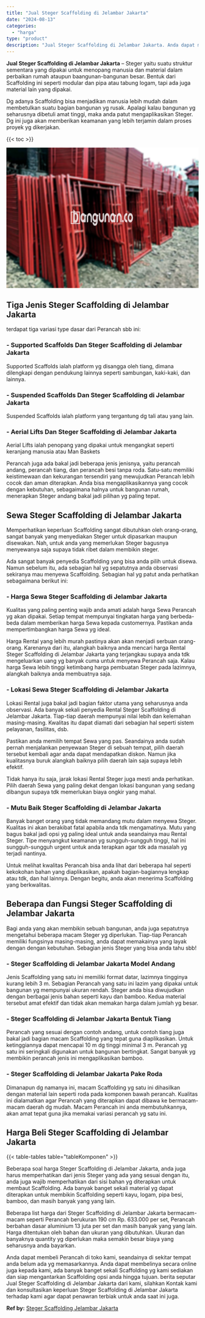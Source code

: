 ```yaml
---
title: "Jual Steger Scaffolding di Jelambar Jakarta"
date: "2024-08-13"
categories: 
  - "harga"
type: "product"
description: "Jual Steger Scaffolding di Jelambar Jakarta. Anda dapat membeli Perancah di toko kami, seandainya di sekitar tempat anda belum ada yg memasarkannya. Anda dap..."
---
```


**Jual Steger Scaffolding di Jelambar Jakarta** – Steger yaitu suatu struktur sementara yang dipakai untuk menopang manusia dan material dalam perbaikan rumah ataupun baangunan-bangunan besar. Bentuk dari Scaffolding ini seperti modular dan pipa atau tabung logam, tapi ada juga material lain yang dipakai.

Dg adanya Scaffolding bisa menjadikan manusia lebih mudah dalam membetulkan suatu bagian bangunan yg rusak. Apalagi kalau bangunan yg seharusnya dibetuli amat tinggi, maka anda patut mengaplikasikan Steger. Dg ini juga akan memberikan keamanan yang lebih terjamin dalam proses proyek yg dikerjakan.

{{< toc >}}

![Jual Steger Scaffolding di Jelambar Jakarta](/images/sewa-scaffolding-steger-08.png)

## Tiga Jenis Steger Scaffolding di Jelambar Jakarta

terdapat tiga variasi type dasar dari Perancah sbb ini:

### \- Supported Scaffolds Dan Steger Scaffolding di Jelambar Jakarta

Supported Scaffolds ialah platform yg disangga oleh tiang, dimana dilengkapi dengan pendukung lainnya seperti sambungan, kaki-kaki, dan lainnya.

### \- Suspended Scaffolds Dan Steger Scaffolding di Jelambar Jakarta

Suspended Scaffolds ialah platform yang tergantung dg tali atau yang lain.

### \- Aerial Lifts Dan Steger Scaffolding di Jelambar Jakarta

Aerial Lifts ialah penopang yang dipakai untuk mengangkat seperti keranjang manusia atau Man Baskets

Perancah juga ada bakal jadi beberapa jenis jenisnya, yaitu perancah andang, perancah tiang, dan perancah besi tanpa roda. Satu-satu memiliki keistimewaan dan kekurangan tersendiri yang mewujudkan Perancah lebih cocok dan aman diterapkan. Anda bisa mengaplikasikannya yang cocok dengan kebutuhan, sebagaimana halnya untuk bangunan rumah, menerapkan Steger andang bakal jadi pilihan yg paling tepat.

## Sewa Steger Scaffolding di Jelambar Jakarta

Memperhatikan keperluan Scaffolding sangat dibutuhkan oleh orang-orang, sangat banyak yang menyediakan Steger untuk dipasarkan maupun disewakan. Nah, untuk anda yang memerlukan Steger bagusnya menyewanya saja supaya tidak ribet dalam membikin steger.

Ada sangat banyak penyedia Scaffolding yang bisa anda pilih untuk disewa. Namun sebelum itu, ada sebagian hal yg sepatutnya anda observasi sekiranya mau menyewa Scaffolding. Sebagian hal yg patut anda perhatikan sebagaimana berikut ini:

### \- Harga Sewa Steger Scaffolding di Jelambar Jakarta

Kualitas yang paling penting wajib anda amati adalah harga Sewa Perancah yg akan dipakai. Setiap tempat mempunyai tingkatan harga yang berbeda-beda dalam memberikan harga Sewa kepada customernya. Pastikan anda mempertimbangkan harga Sewa yg ideal.

Harga Rental yang lebih murah pastinya akan akan menjadi serbuan orang-orang. Karenanya dari itu, alangkah baiknya anda mencari harga Rental Steger Scaffolding di Jelambar Jakarta yang terjangkau supaya anda tdk mengeluarkan uang yg banyak cuma untuk menyewa Perancah saja. Kalau harga Sewa lebih tinggi ketimbang harga pembuatan Steger pada lazimnya, alangkah baiknya anda membuatnya saja.

### \- Lokasi Sewa Steger Scaffolding di Jelambar Jakarta

Lokasi Rental juga bakal jadi bagian faktor utama yang seharusnya anda observasi. Ada banyak sekali penyedia Rental Steger Scaffolding di Jelambar Jakarta. Tiap-tiap daerah mempunyai nilai lebih dan kelemahan masing-masing. Kwalitas itu dapat diamati dari sebagian hal seperti sistem pelayanan, fasilitas, dsb.

Pastikan anda memilih tempat Sewa yang pas. Seandainya anda sudah pernah menjalankan penyewaan Steger di sebuah tempat, pilih daerah tersebut kembali agar anda dapat mendapatkan diskon. Namun jika kualitasnya buruk alangkah baiknya pilih daerah lain saja supaya lebih efektif.

Tidak hanya itu saja, jarak lokasi Rental Steger juga mesti anda perhatikan. Pilih daerah Sewa yang paling dekat dengan lokasi bangunan yang sedang dibangun supaya tdk memerlukan biaya ongkir yang mahal.

### \- Mutu Baik Steger Scaffolding di Jelambar Jakarta

Banyak banget orang yang tidak memandang mutu dalam menyewa Steger. Kualitas ini akan berakibat fatal apabila anda tdk mengamatinya. Mutu yang bagus bakal jadi opsi yg paling ideal untuk anda seandainya mau Rental Steger. Tipe menyangkut keamanan yg sungguh-sungguh tinggi, hal ini sungguh-sungguh urgent untuk anda terapkan agar tdk ada masalah yg terjadi nantinya.

Untuk melihat kwalitas Perancah bisa anda lihat dari beberapa hal seperti kekokohan bahan yang diaplikasikan, apakah bagian-bagiannya lengkap atau tdk, dan hal lainnya. Dengan begitu, anda akan menerima Scaffolding yang berkwalitas.

## Beberapa dan Fungsi Steger Scaffolding di Jelambar Jakarta

Bagi anda yang akan membikin sebuah bangunan, anda juga sepatutnya mengetahui beberapa macam Steger yg diperlukan. Tiap-tiap Perancah memiliki fungsinya masing-masing, anda dapat memakainya yang layak dengan dengan kebutuhan. Sebagian jenis Steger yang bisa anda tahu sbb!

### \- Steger Scaffolding di Jelambar Jakarta Model Andang

Jenis Scaffolding yang satu ini memiliki format datar, lazimnya tingginya kurang lebih 3 m. Sebagian Perancah yang satu ini lazim yang dipakai untuk bangunan yg mempunyai ukuran rendah. Steger anda bisa diwujudkan dengan berbagai jenis bahan seperti kayu dan bamboo. Kedua material tersebut amat efektif dan tidak akan memakan harga dalam jumlah yg besar.

### \- Steger Scaffolding di Jelambar Jakarta Bentuk Tiang

Perancah yang sesuai dengan contoh andang, untuk contoh tiang juga bakal jadi bagian macam Scaffolding yang tepat guna diaplikasikan. Untuk ketinggiannya dapat mencapai 10 m dg tinggi minimal 3 m. Perancah yg satu ini seringkali digunakan untuk bangunan bertingkat. Sangat banyak yg membikin perancah jenis ini mengaplikasikan bamboo.

### \- Steger Scaffolding di Jelambar Jakarta Pake Roda

Dimanapun dg namanya ini, macam Scaffolding yg satu ini dihasilkan dengan material lain seperti roda pada komponen bawah perancah. Kualitas ini dialamatkan agar Perancah yang diterapkan dapat dibawa ke bermacam-macam daerah dg mudah. Macam Perancah ini anda membutuhkannya, akan amat tepat guna jika memakai variasi perancah yg satu ini.

## Harga Beli Steger Scaffolding di Jelambar Jakarta

{{< table-tables table="tableKomponen" >}}

Beberapa soal harga Steger Scaffolding di Jelambar Jakarta, anda juga harus memperhatikan dari jenis Steger yang ada yang sesuai dengan itu, anda juga wajib memperhatikan dari sisi bahan yg diterapkan untuk membaut Scaffolding. Ada banyak banget sekali material yg dapat diterapkan untuk membikin Scaffolding seperti kayu, logam, pipa besi, bamboo, dan masih banyak yang yang lain.

Beberapa list harga dari Steger Scaffolding di Jelambar Jakarta bermacam-macam seperti Perancah berukuran 190 cm Rp. 633.000 per set, Perancah berbahan dasar aluminium 13 juta per set dan masih banyak yang yang lain. Harga ditentukan oleh bahan dan ukuran yang dibutuhkan. Ukuran dan banyaknya quantity yg diperlukan maka semakin besar biaya yang seharusnya anda bayarkan.

Anda dapat membeli Perancah di toko kami, seandainya di sekitar tempat anda belum ada yg memasarkannya. Anda dapat membelinya secara online juga kepada kami, ada banyak banget sekali Scaffolding yg kami sediakan dan siap mengantarkan Scaffolding opsi anda hingga tujuan. berita seputar Jual Steger Scaffolding di Jelambar Jakarta dari kami, silahkan Kontak kami dan konsultasikan keperluan Steger Scaffolding di Jelambar Jakarta terhadap kami agar dapat penawran terbiak untuk anda saat ini juga.

**Ref by:** [Steger Scaffolding Jelambar Jakarta](https://id.wikipedia.org/wiki/Steger)
